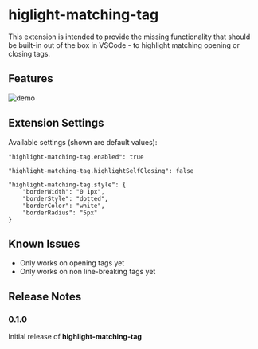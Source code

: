 # higlight-matching-tag

This extension is intended to provide the missing functionality that should be built-in out of the box in VSCode - to highlight matching opening or closing tags.

## Features

![demo](https://i.imgbox.com/PBPdzgyH.gif)

## Extension Settings

Available settings (shown are default values):

```
"highlight-matching-tag.enabled": true
```
```
"highlight-matching-tag.highlightSelfClosing": false
```
```
"highlight-matching-tag.style": {
    "borderWidth": "0 1px",
    "borderStyle": "dotted",
    "borderColor": "white",
    "borderRadius": "5px"
}
```

## Known Issues

* Only works on opening tags yet
* Only works on non line-breaking tags yet

## Release Notes

### 0.1.0

Initial release of __highlight-matching-tag__